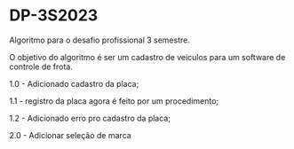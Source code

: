 # DP-3S2023
Algoritmo para o desafio profissional 3 semestre.

O objetivo do algoritmo é ser um cadastro de veiculos para um software de controle de frota.

1.0 - Adicionado cadastro da placa;

1.1 - registro da placa agora é feito por um procedimento;

1.2 - Adicionado erro pro cadastro da placa;

2.0 - Adicionar seleção de marca
